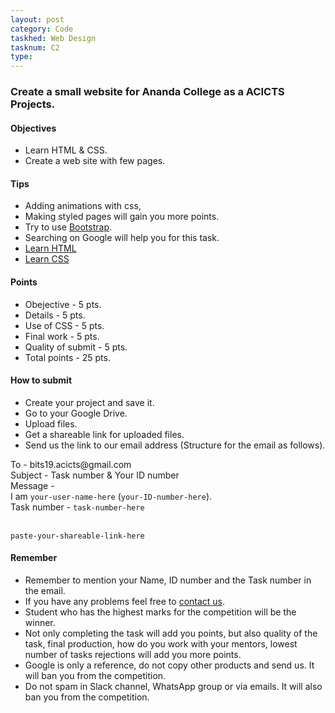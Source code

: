 ```yaml
---
layout: post
category: Code
taskhed: Web Design
tasknum: C2
type: 
---
```

###  Create a small website for Ananda College as a ACICTS Projects.


#### **Objectives**

- Learn HTML & CSS.
- Create a web site with few pages.

#### **Tips**

- Adding animations with css,
- Making styled pages will gain you more points.
- Try to use [Bootstrap](https://getbootstrap.com/). 
- Searching on Google will help you for this task.
- [Learn HTML](https://www.w3schools.com/html/default.asp)
- [Learn CSS](https://www.w3schools.com/css/default.asp)

#### **Points**

- Obejective - 5 pts.
- Details - 5 pts.
- Use of CSS - 5 pts.
- Final work - 5 pts.
- Quality of submit - 5 pts.
- <div class="total">Total points - 25 pts.</div>

#### **How to submit**

- Create your project and save it.
- Go to your Google Drive.
- Upload files.
- Get a shareable link for uploaded files.
- Send us the link to our email address (Structure for the email as follows).

<div class="highlightcode">
To - bits19.acicts@gmail.com
<br/>
Subject - Task number & Your ID number
<br/>
Message -
<br/>
I am <code>your-user-name-here</code> (<code>your-ID-number-here</code>).
<br/>
Task number - <code>task-number-here</code>
<br/><br/>

<code>paste-your-shareable-link-here</code>
<br/>
</div>

#### **Remember**
- Remember to mention your Name, ID number and the Task number in the email.
- If you have any problems feel free to <a href="../contact.html" target="_blank">contact us</a>.
- Student who has the highest marks for the competition will be the winner.
- Not only completing the task will add you points, but also quality of the task, final production, how do you work with your mentors, lowest number of tasks rejections will add you more points.
- Google is only a reference, do not copy other products and send us. It will ban you from the competition.
- Do not spam in Slack channel, WhatsApp group or via emails. It will also ban you from the competition.
